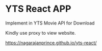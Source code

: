 # YTS React APP

Implement in YTS Movie API for Download

Kindly use proxy to view website.

https://nagarajanprince.github.io/yts-react/
